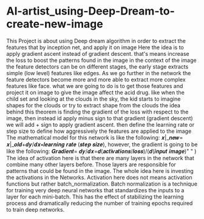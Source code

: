 # AI-artist_using-Deep-Dream-to-create-new-image
This Project is about using Deep dream algorithm in order to extract the features that by inception net, and apply it on image
Here the idea is to apply gradient ascent instead of gradient descent. that's means increase the loss to boost the patterns found in the image
in the context of the image the feature detectors can be on different stages, the early stage extracts simple (low level) features like edges. As we go further in the network the feature detectors become more and more able to extract more complex features like face.
what we are going to do is to get those features and project it on image to give the image affect the acid drug. like when the child set and looking at the clouds in the sky, the kid starts to imagine shapes for the clouds or try to extract shape from the clouds the idea behind this theorem is finding the gradient of the loss with respect to the image, then instead id apply minus sign to that gradient (gradient descent) we will add + sign to apply gradient ascent. then define the learning rate or step size to define how aggressively the features are applied to the image 
The mathematical model for this network is like the following: 𝒙|_𝒏𝒆𝒘= 𝒙|_𝒐𝒍𝒅+𝒅𝒚/𝒅𝒙∗𝒍𝒆𝒂𝒓𝒏𝒊𝒏𝒈 𝒓𝒂𝒕𝒆 (𝒔𝒕𝒆𝒑 𝒔𝒊𝒛𝒆), however, the gradient is going to be like the following: 𝑮𝒓𝒂𝒅𝒊𝒆𝒏𝒕=  𝒅𝒚/𝒅𝒙=𝒅(𝒂𝒄𝒕𝒊𝒗𝒂𝒕𝒊𝒐𝒏𝒔/𝒍𝒐𝒔𝒔)/(𝒅(𝒊𝒏𝒑𝒖𝒕 𝒊𝒎𝒂𝒈𝒆)" " )
The idea of activation here is that there are many layers in the network that combine many other layers before. Those layers are responsible for patterns that could be found in the image.
The whole idea here is investing the activations in the Networks. Activation here does not means activation functions but rather batch_normalization.
Batch normalization is a technique for training very deep neural networks that standardizes the inputs to a layer for each mini-batch. This has the effect of stabilizing the learning process and dramatically reducing the number of training epochs required to train deep networks.
